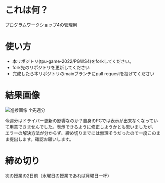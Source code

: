 # これは何？
プログラムワークショップ4の管理用

# 使い方

- 本リポジトリ(tpu-game-2022/PGWS4)をforkしてください。
- fork先のリポジトリを更新してください
- 完成したら本リポジトリのmainブランチにpull requestを投げてください

# 結果画像

![進捗画像](https://user-images.githubusercontent.com/71791660/205489347-83aa6697-4ce8-4253-9cad-f47bcc5411c3.gif)
↑先週分

今週分はドライバー更新の影響なのか？自身のPCでは表示が出来なくなっていて用意できませんでした。表示できるように修正しようかとも思いましたが、
エラーの解決方法が分からず、締め切りまでには無理そうだったので一度このまま提出します。確認お願いします。


# 締め切り
次の授業の2日前（水曜日の授業であれば月曜日一杯）
